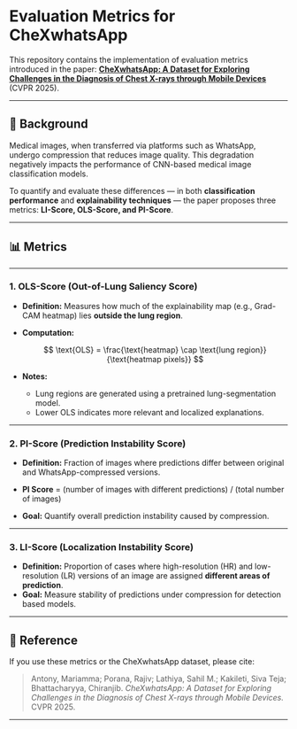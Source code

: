 # Evaluation Metrics for CheXwhatsApp

This repository contains the implementation of evaluation metrics introduced in the paper:
**[CheXwhatsApp: A Dataset for Exploring Challenges in the Diagnosis of Chest X-rays through Mobile Devices](https://cvpr.thecvf.com/virtual/2025/poster/32580)** (CVPR 2025).

---

## 📖 Background

Medical images, when transferred via platforms such as WhatsApp, undergo compression that reduces image quality. This degradation negatively impacts the performance of CNN-based medical image classification models.

To quantify and evaluate these differences — in both **classification performance** and **explainability techniques** — the paper proposes three metrics: **LI-Score, OLS-Score, and PI-Score**.

---

## 📊 Metrics


---

### 1. **OLS-Score (Out-of-Lung Saliency Score)**

* **Definition:** Measures how much of the explainability map (e.g., Grad-CAM heatmap) lies **outside the lung region**.
* **Computation:**

  $$
  \text{OLS} = \frac{\text{heatmap} \cap \text{lung region}}{\text{heatmap pixels}}
  $$
* **Notes:**

  * Lung regions are generated using a pretrained lung-segmentation model.
  * Lower OLS indicates more relevant and localized explanations.

---

### 2. **PI-Score (Prediction Instability Score)**

* **Definition:** Fraction of images where predictions differ between original and WhatsApp-compressed versions.

*  **PI Score** = (number of images with different predictions) / (total number of images)


* **Goal:** Quantify overall prediction instability caused by compression.

---
### 3. **LI-Score (Localization Instability Score)**

* **Definition:** Proportion of cases where high-resolution (HR) and low-resolution (LR) versions of an image are assigned **different areas of prediction**.
* **Goal:** Measure stability of predictions under compression for detection based models.
---

## 🔗 Reference

If you use these metrics or the CheXwhatsApp dataset, please cite:

> Antony, Mariamma; Porana, Rajiv; Lathiya, Sahil M.; Kakileti, Siva Teja; Bhattacharyya, Chiranjib.
> *CheXwhatsApp: A Dataset for Exploring Challenges in the Diagnosis of Chest X-rays through Mobile Devices.*
> CVPR 2025.

---
